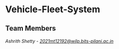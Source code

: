 # Vehicle-Fleet-System

## Team Members

###### Ashrith Shetty - 2021mt12192@wilp.bits-pilani.ac.in
